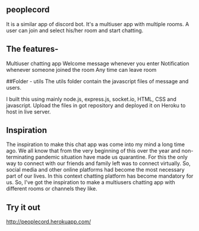 ## peoplecord

It is a similar app of discord bot. It's a multiuser app with multiple rooms. A user can join and select his/her room and start chatting. 

## The features-
Multiuser chatting app
Welcome message whenever you enter
Notification whenever someone joined the room
Any time can leave room

##Folder - utils
The utils folder contain the javascript files of message and users.

I built this using mainly node.js, express.js, socket.io, HTML, CSS and javascript. Upload the files in got repository and deployed it on Heroku to host in live server.

## Inspiration
The inspiration to make this chat app was come into my mind a long time ago. We all know that from the very beginning of this over the year and non-terminating pandemic situation have made us quarantine. For this the only way to connect with our friends and family left was to connect virtually. So, social media and other online platforms had become the most necessary part of our lives. In this context chatting platform has become mandatory for us. So, I've got the inspiration to make a multiusers chatting app with different rooms or channels they like.

## Try it out
http://peoplecord.herokuapp.com/

